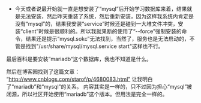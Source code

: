 - 今天或者说最开始就一直是想安装了“mysql”后开始学习数据库来着，结果就是无法安装，然后昨天重装了系统，然后重新安装，因为这样我系统内肯定是没有“mysql”的，结果我安装“service”时候还是碰到一大堆文件冲突，安装“client”时候是很顺利的。所以我就果断的使用了“--force”强制安装的命令，结果还是提示“mysql.sokc”无法找到，当然了，服务也是无法启动的，不管是找到"/usr/share/mysql/mysql.service start"这样也不行。

最后百科是要安装”mariadb“这个数据库，我也不知道是什么。

然后在博客园找到了这篇文章： “http://www.cnblogs.com/starof/p/4680083.html”
让我明白了“mariadb”和“mysql”的关系。
内容其实是一样的，只不过因为担心“mysql”被闭源，所以社区开始使用“mariadb”这个版本。但用法是完全一样的。

